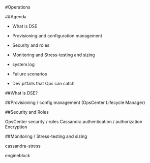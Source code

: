 #Operations

##Agenda
 - What is DSE

 - Provisioning and configuration management

 - Security and roles

 - Monitoring  and Stress-testing and sizing

 - system.log

 - Failure scenarios

 - Dev pitfalls that Ops can catch

##What is DSE?

##Provisioning / config management (OpsCenter Lifecycle Manager)

##Security and Roles

OpsCenter security / roles
Cassandra authentication / authorization
Encryption

##Monitoring / Stress-testing and sizing

cassandra-stress

engineblock
